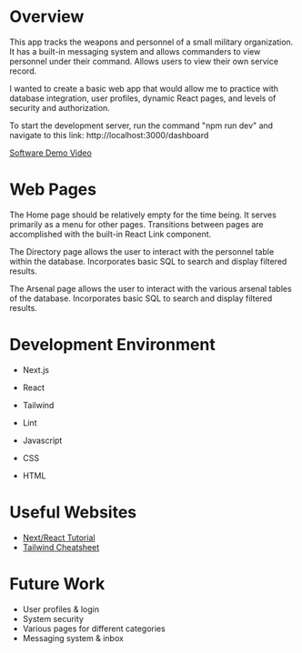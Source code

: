 # Overview

This app tracks the weapons and personnel of a small military organization. It has a built-in messaging system and allows commanders to view personnel under their command. Allows users to view their own service record.

I wanted to create a basic web app that would allow me to practice with database integration, user profiles, dynamic React pages, and levels of security and authorization.

To start the development server, run the command "npm run dev" and navigate to this link: http://localhost:3000/dashboard

[Software Demo Video](https://www.youtube.com/watch?v=Hq26v906omA)

# Web Pages

The Home page should be relatively empty for the time being. It serves primarily as a menu for other pages. Transitions between pages are accomplished with the built-in React Link component.

The Directory page allows the user to interact with the personnel table within the database. Incorporates basic SQL to search and display filtered results.

The Arsenal page allows the user to interact with the various arsenal tables of the database. Incorporates basic SQL to search and display filtered results.

# Development Environment

- Next.js
- React
- Tailwind
- Lint

- Javascript
- CSS
- HTML

# Useful Websites

- [Next/React Tutorial](https://nextjs.org/learn/react-foundations)
- [Tailwind Cheatsheet](https://nerdcave.com/tailwind-cheat-sheet)

# Future Work

- User profiles & login
- System security
- Various pages for different categories
- Messaging system & inbox

